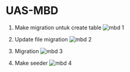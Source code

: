 # UAS-MBD

1. Make migration untuk create table
![mbd 1](https://github.com/donnydamanik/UAS-MBD/assets/89127709/b415f554-ec5d-4677-8d22-396e13b1318c)

2. Update file migration
![mbd 2](https://github.com/donnydamanik/UAS-MBD/assets/89127709/f4c74702-e70f-4857-a913-30973419eca2)

3. Migration
![mbd 3](https://github.com/donnydamanik/UAS-MBD/assets/89127709/a6ef5bf1-3ccd-4e7d-b04b-90f92943346a)

4. Make seeder
![mbd 4](https://github.com/donnydamanik/UAS-MBD/assets/89127709/419bdc57-8293-4a2c-8dbc-53b6bd3e4035)
